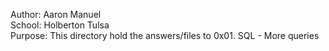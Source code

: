 Author: Aaron Manuel<br/>
School: Holberton Tulsa<br/>
Purpose: This directory hold the answers/files to 0x01. SQL - More queries<br/>

